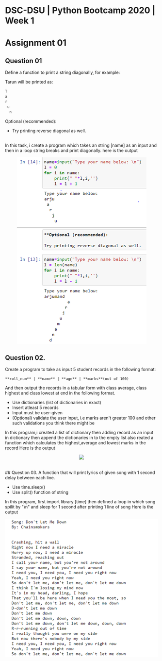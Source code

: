 # DSC-DSU | Python Bootcamp 2020 | Week 1

# **Assignment 01**
## Question 01
Define a function to print a string diagonally, for example:

   Tarun will be printed as:

  ```sh
T
 a
  r
   u
    n
```
Optional (recommended):

- Try printing reverse diagonal as well.

<br>
In this task, i create a program which takes an string [name] as an input and then in a loop string breaks and print diagonally. here is the output

<p align="center"><img src="Q1.png"></img></p>

## Question 02.
Create a program to take as input 5 student records in the following format:

```
**roll_num** | **name** | **age** | **marks**(out of 100)
```

And then output the records in a tabular form with class average, class highest and class lowest at end in the following format.

- Use dictionaries (list of dictionaries in exact)
- Insert atleast 5 records
- Input must be user-given
- (Optional) validate the user input, i.e marks aren't greater 100 and other such validations you think there might be

In this program,i created a list of dictionary then adding record as an input in dictionary then append the dictionaries in to the empty list also reated a function which calculates the highest,average and lowest marks in the record
Here is the output

<p align="center"><img src="../Q2.png"></img></p>
<br>
## Question 03. 
A function that will print lyrics of given song with 1 second delay between each line.

   - Use time.sleep()
   - Use split() function of string

In this program, first import library [time] then defined a loop in which song spilit by "\n" and sleep for 1 second after printing 1 line of song 
Here is the output
<p align="center"><img src="Q3.png"></img></p>
